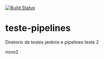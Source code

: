 [![Build Status](http://jenkins.sme.prefeitura.sp.gov.br/buildStatus/icon?job=TesteGithub%2Fmaster)](http://jenkins.sme.prefeitura.sp.gov.br/view/testes/job/TesteGithub/job/master/)
# teste-pipelines
Diretorio de testes jenkins e pipelines
teste 2

novo2

